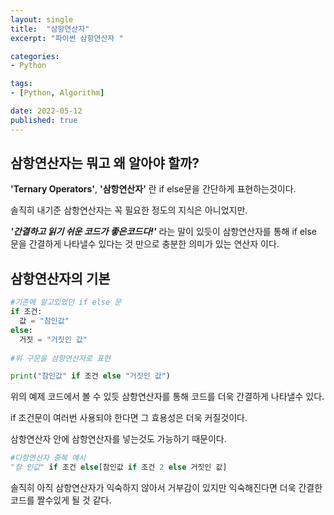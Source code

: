```yaml
---
layout: single
title:  "삼항연산자"
excerpt: "파이썬 삼항연산자 "

categories:
- Python

tags:
- [Python, Algorithm]

date: 2022-05-12
published: true
---
```


## 삼항연산자는 뭐고 왜 알아야 할까?

**'Ternary Operators'**, **'삼항연산자'** 란 if else문을 간단하게 표현하는것이다.

솔직히 내기준 삼항연산자는 꼭 필요한 정도의 지식은 아니었지만.

***'간결하고 읽기 쉬운 코드가 좋은코드다!'*** 라는 말이 있듯이 삼항연산자를 통해 if else 문을
간결하게 나타낼수 있다는 것 만으로 충분한 의미가 있는 연산자 이다.


## 삼항연산자의 기본

```python
#기존에 알고있었던 if else 문
if 조건:
  값 = "참인값"
else:
  거짓 = "거짓인 값"
  
#위 구문을 삼항연산자로 표현

print("참인값" if 조건 else "거짓인 값")

```
위의 예제 코드에서 볼 수 있듯 삼항연산자를 통해 코드를 더욱 간결하게 나타낼수 있다.

if 조건문이 여러번 사용되야 한다면 그 효용성은 더욱 커질것이다.

삼항연산자 안에 삼항연산자를 넣는것도 가능하기 때문이다.

```python
#다항연산자 중복 예시
"참 인값" if 조건 else[참인값 if 조건 2 else 거짓인 값]
```
솔직히 아직 삼항연산자가 익숙하지 않아서 거부감이 있지만 익숙해진다면
더욱 간결한 코드를 짤수있게 될 것 같다.

